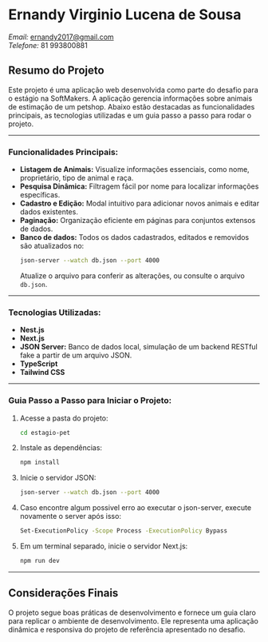 # Ernandy Virginio Lucena de Sousa
*Email:* ernandy2017@gmail.com  
*Telefone:* 81 993800881

## Resumo do Projeto

Este projeto é uma aplicação web desenvolvida como parte do desafio para o estágio na SoftMakers. A aplicação gerencia informações sobre animais de estimação de um petshop. Abaixo estão destacadas as funcionalidades principais, as tecnologias utilizadas e um guia passo a passo para rodar o projeto.

---

### Funcionalidades Principais:

- **Listagem de Animais:** Visualize informações essenciais, como nome, proprietário, tipo de animal e raça.
- **Pesquisa Dinâmica:** Filtragem fácil por nome para localizar informações específicas.
- **Cadastro e Edição:** Modal intuitivo para adicionar novos animais e editar dados existentes.
- **Paginação:** Organização eficiente em páginas para conjuntos extensos de dados.
- **Banco de dados:** Todos os dados cadastrados, editados e removidos são atualizados no: 
    ```bash
    json-server --watch db.json --port 4000
    ```
    Atualize o arquivo para conferir as alterações, ou consulte o arquivo `db.json`.

---

### Tecnologias Utilizadas:

- **Nest.js**
- **Next.js**
- **JSON Server:** Banco de dados local, simulação de um backend RESTful fake a partir de um arquivo JSON.
- **TypeScript**
- **Tailwind CSS**

---

### Guia Passo a Passo para Iniciar o Projeto:

1. Acesse a pasta do projeto: 
    ```bash
    cd estagio-pet
    ```
2. Instale as dependências: 
    ```bash
    npm install
    ```
3. Inicie o servidor JSON: 
    ```bash
    json-server --watch db.json --port 4000
    ```
 4. Caso encontre algum possivel erro ao executar o json-server, execute novamente o server após isso: 
    ```bash
    Set-ExecutionPolicy -Scope Process -ExecutionPolicy Bypass
    ```
5. Em um terminal separado, inicie o servidor Next.js: 
    ```bash
    npm run dev
    ```

---

## Considerações Finais

O projeto segue boas práticas de desenvolvimento e fornece um guia claro para replicar o ambiente de desenvolvimento. Ele representa uma aplicação dinâmica e responsiva do projeto de referência apresentado no desafio.
